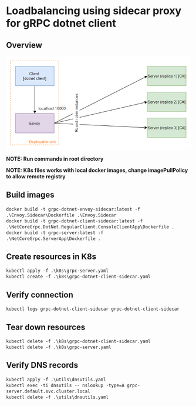 # Loadbalancing using sidecar proxy for gRPC dotnet client

## Overview

![Overview](./overview.PNG)

__NOTE: Run commands in root directory__

__NOTE: K8s files works with local docker images, change imagePullPolicy to allow remote registry__

## Build images
```
docker build -t grpc-dotnet-envoy-sidecar:latest -f .\Envoy.Sidecar\Dockerfile .\Envoy.Sidecar
docker build -t grpc-dotnet-client-sidecar:latest -f .\NetCoreGrpc.DotNet.RegularClient.ConsoleClientApp\Dockerfile .
docker build -t grpc-server:latest -f .\NetCoreGrpc.ServerApp\Dockerfile .
```

## Create resources in K8s
```
kubectl apply -f .\k8s\grpc-server.yaml
kubectl create -f .\k8s\grpc-dotnet-client-sidecar.yaml
```

## Verify connection
```
kubectl logs grpc-dotnet-client-sidecar grpc-dotnet-client-sidecar
```

## Tear down resources
```
kubectl delete -f .\k8s\grpc-dotnet-client-sidecar.yaml
kubectl delete -f .\k8s\grpc-server.yaml
```

## Verify DNS records
```
kubectl apply -f .\utils\dnsutils.yaml
kubectl exec -ti dnsutils -- nslookup -type=A grpc-server.default.svc.cluster.local
kubectl delete -f .\utils\dnsutils.yaml
```